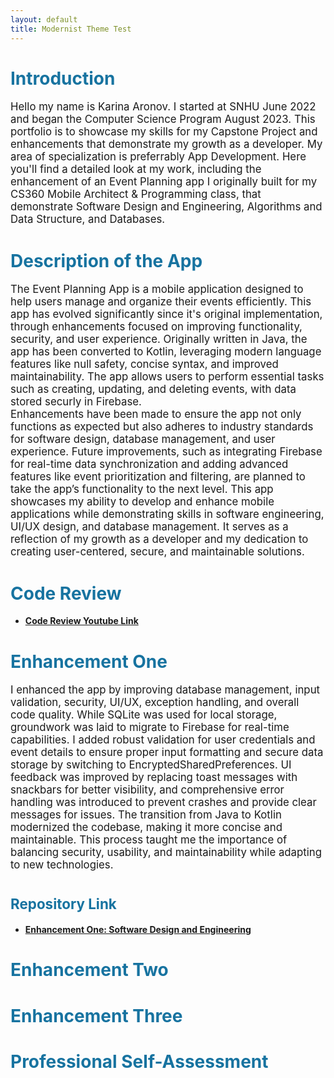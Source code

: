 ```yaml
---
layout: default
title: Modernist Theme Test
---
```


# <span style="color:#1773a0; font-size:1em;">Introduction</span> <br>
<span style="font-size:1.2em">
Hello my name is Karina Aronov. I started at SNHU June 2022 and began the Computer Science Program August 2023. This portfolio is to showcase my skills for my Capstone Project and enhancements that demonstrate my growth as a developer. My area of specialization is preferrably App Development. Here you'll find a detailed look at my work, including the enhancement of an Event Planning app I originally built for my CS360 Mobile Architect & Programming class, that demonstrate Software Design and Engineering, Algorithms and Data Structure, and Databases. 
</span>

# <span style="color:#1773a0; font-size:1em;">Description of the App</span> <br>
<span style="font-size:1.2em">
The Event Planning App is a mobile application designed to help users manage and organize their events efficiently. This app has evolved significantly since it's original implementation, through enhancements focused on improving functionality, security, and user experience. Originally written in Java, the app has been converted to Kotlin, leveraging modern language features like null safety, concise syntax, and improved maintainability. The app allows users to perform essential tasks such as creating, updating, and deleting events, with data stored securly in Firebase. <br>
</span>

<span style="font-size:1.2em">
Enhancements have been made to ensure the app not only functions as expected but also adheres to industry standards for software design, database management, and user experience. Future improvements, such as integrating Firebase for real-time data synchronization and adding advanced features like event prioritization and filtering, are planned to take the app’s functionality to the next level. This app showcases my ability to develop and enhance mobile applications while demonstrating skills in software engineering, UI/UX design, and database management. It serves as a reflection of my growth as a developer and my dedication to creating user-centered, secure, and maintainable solutions.
</span>

# <span style="color:#1773a0; font-size:1em;">Code Review</span> <br>
- <a href="https://youtu.be/zeWQIATf0QI" target="_self"><b>Code Review Youtube Link</b></a>

# <span style="color:#1773a0; font-size:1em;">Enhancement One</span> <br>
<span style="font-size:1.2em">
I enhanced the app by improving database management, input validation, security, UI/UX, exception handling, and overall code quality. While SQLite was used for local storage, groundwork was laid to migrate to Firebase for real-time capabilities. I added robust validation for user credentials and event details to ensure proper input formatting and secure data storage by switching to EncryptedSharedPreferences. UI feedback was improved by replacing toast messages with snackbars for better visibility, and comprehensive error handling was introduced to prevent crashes and provide clear messages for issues. The transition from Java to Kotlin modernized the codebase, making it more concise and maintainable. This process taught me the importance of balancing security, usability, and maintainability while adapting to new technologies. <br>
</span>

# <span style="color:#1773a0; font-size:0.8em;">Repository Link <br>
- <a href="https://github.com/kvalerina/kvalerina.github.io/blob/main/Enhancement%201.zip" target="_self"><b>Enhancement One: Software Design and Engineering</b></a> <br>

# <span style="color:#1773a0; font-size:1em;">Enhancement Two <br>
<span style="font-size:1.2em">
</span> </p>

# <span style="color:#1773a0; font-size:1em;">Enhancement Three <br>
<span style="font-size:1.2em">
</span> 

# <span style="color:#1773a0; font-size:1em;">Professional Self-Assessment
<span style="font-size:1.2em">
</span> 
